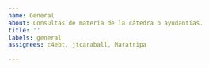 ```yaml
---
name: General
about: Consultas de materia de la cátedra o ayudantías.
title: ''
labels: general
assignees: c4ebt, jtcaraball, Maratripa

---
```



